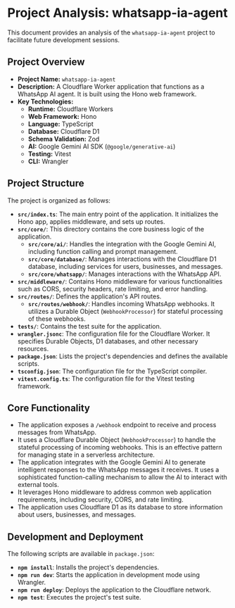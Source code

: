 # Project Analysis: whatsapp-ia-agent

This document provides an analysis of the `whatsapp-ia-agent` project to facilitate future development sessions.

## Project Overview

- **Project Name:** `whatsapp-ia-agent`
- **Description:** A Cloudflare Worker application that functions as a WhatsApp AI agent. It is built using the Hono web framework.
- **Key Technologies:**
    - **Runtime:** Cloudflare Workers
    - **Web Framework:** Hono
    - **Language:** TypeScript
    - **Database:** Cloudflare D1
    - **Schema Validation:** Zod
    - **AI:** Google Gemini AI SDK (`@google/generative-ai`)
    - **Testing:** Vitest
    - **CLI:** Wrangler

## Project Structure

The project is organized as follows:

- **`src/index.ts`**: The main entry point of the application. It initializes the Hono app, applies middleware, and sets up routes.
- **`src/core/`**: This directory contains the core business logic of the application.
    - **`src/core/ai/`**: Handles the integration with the Google Gemini AI, including function calling and prompt management.
    - **`src/core/database/`**: Manages interactions with the Cloudflare D1 database, including services for users, businesses, and messages.
    - **`src/core/whatsapp/`**: Manages interactions with the WhatsApp API.
- **`src/middleware/`**: Contains Hono middleware for various functionalities such as CORS, security headers, rate limiting, and error handling.
- **`src/routes/`**: Defines the application's API routes.
    - **`src/routes/webhook/`**: Handles incoming WhatsApp webhooks. It utilizes a Durable Object (`WebhookProcessor`) for stateful processing of these webhooks.
- **`tests/`**: Contains the test suite for the application.
- **`wrangler.jsonc`**: The configuration file for the Cloudflare Worker. It specifies Durable Objects, D1 databases, and other necessary resources.
- **`package.json`**: Lists the project's dependencies and defines the available scripts.
- **`tsconfig.json`**: The configuration file for the TypeScript compiler.
- **`vitest.config.ts`**: The configuration file for the Vitest testing framework.

## Core Functionality

- The application exposes a `/webhook` endpoint to receive and process messages from WhatsApp.
- It uses a Cloudflare Durable Object (`WebhookProcessor`) to handle the stateful processing of incoming webhooks. This is an effective pattern for managing state in a serverless architecture.
- The application integrates with the Google Gemini AI to generate intelligent responses to the WhatsApp messages it receives. It uses a sophisticated function-calling mechanism to allow the AI to interact with external tools.
- It leverages Hono middleware to address common web application requirements, including security, CORS, and rate limiting.
- The application uses Cloudflare D1 as its database to store information about users, businesses, and messages.

## Development and Deployment

The following scripts are available in `package.json`:

- **`npm install`**: Installs the project's dependencies.
- **`npm run dev`**: Starts the application in development mode using Wrangler.
- **`npm run deploy`**: Deploys the application to the Cloudflare network.
- **`npm test`**: Executes the project's test suite.